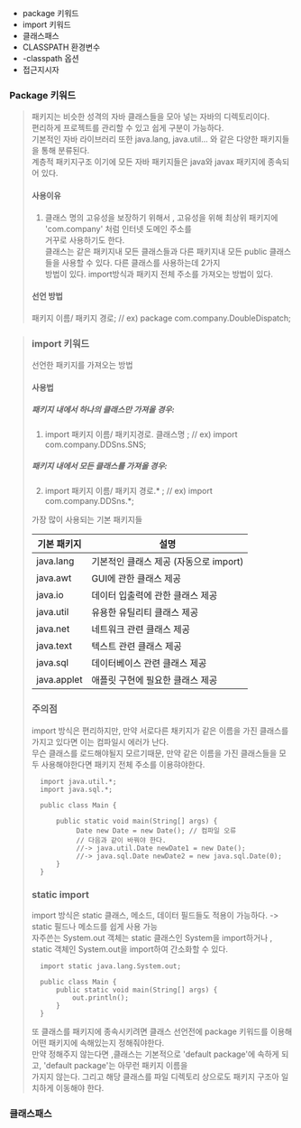 * package 키워드
* import 키워드
* 클래스패스
* CLASSPATH 환경변수
* -classpath 옵션
* 접근지시자

### Package 키워드
> 패키지는 비슷한 성격의 자바 클래스들을 모아 넣는 자바의 디렉토리이다.  
> 편리하게 프로젝트를 관리할 수 있고 쉽게 구분이 가능하다.  
> 기본적인 자바 라이브러리 또한 java.lang, java.util... 와 같은 다양한 패키지들을 통해 분류된다.  
> 계층적 패키지구조 이기에 모든 자바 패키지들은 java와 javax 패키지에 종속되어 있다.  
> #### 사용이유
> 1. 클래스 명의 고유성을 보장하기 위해서 , 고유성을 위해 최상위 패키지에 'com.company' 처럼 인터넷 도메인 주소를  
> 거꾸로 사용하기도 한다.  
> 클래스는 같은 패키지내 모든 클래스들과 다른 패키지내 모든 public 클래스들을 사용할 수 있다. 다른 클래스를 사용하는데 2가지  
> 방법이 있다. import방식과 패키지 전체 주소를 가져오는 방법이 있다.
> #### 선언 방법
> 패키지 이름/ 패키지 경로; // ex) package com.company.DoubleDispatch;

> ### import 키워드
> 선언한 패키지를 가져오는 방법  
> #### 사용법
> ##### 패키지 내에서 하나의 클래스만 가져올 경우:
> 1. import 패키지 이름/ 패키지경로. 클래스명 ; // ex) import com.company.DDSns.SNS;  
> ##### 패키지 내에서 모든 클래스를 가져올 경우:
> 2. import 패키지 이름/ 패키지 경로.* ; // ex) import com.company.DDSns.*;   
> 
> 가장 많이 사용되는 기본 패키지들  
> 
> |기본 패키지|설명|  
> |-----|---|  
> |java.lang| 기본적인 클래스 제공 (자동으로 import)|  
> |java.awt|GUI에 관한 클래스 제공|  
> |java.io|데이터 입출력에 관한 클래스 제공|  
> |java.util|유용한 유틸리티 클래스 제공|  
> |java.net|네트워크 관련 클래스 제공|  
> |java.text|텍스트 관련 클래스 제공|  
> |java.sql|데이터베이스 관련 클래스 제공|  
> |java.applet|애플릿 구현에 필요한 클래스 제공|  
> 
> ### 주의점
> import 방식은 편리하지만, 만약 서로다른 채키지가 같은 이름을 가진 클래스를 가지고 있다면 이는 컴파일시 에러가 난다.  
> 무슨 클래스를 로드해야될지 모르기때문, 만약 같은 이름을 가진 클래스들을 모두 사용해야한다면 패키지 전체 주소를 이용햐야한다.   
>  
>       import java.util.*;
>       import java.sql.*;
>
>       public class Main {
>
>           public static void main(String[] args) {
>                Date new Date = new Date(); // 컴파일 오류
>                // 다음과 같이 바꿔야 한다.
>                //-> java.util.Date newDate1 = new Date();
>                //-> java.sql.Date newDate2 = new java.sql.Date(0);
>           }
>       }
> 
> ### static import
> import 방식은 static 클래스, 메소드, 데이터 필드들도 적용이 가능하다.   -> static 필드나 메소드를 쉽게 사용 가능  
> 자주쓴는 System.out 객체는 static 클래스인 System을 import하거나 , static 객체인 System.out을 import하여 간소화할 수 있다.   
>
>       import static java.lang.System.out;
>
>       public class Main {
>           public static void main(String[] args) {
>               out.println();
>           }
>       }
> 
> 또 클래스를 패키지에 종속시키려면 클래스 선언전에 package 키워드를 이용해 어떤 패키지에 속해있는지 정해줘야한다.  
> 만약 정해주지 않는다면 ,클래스는 기본적으로 'default package'에 속하게 되고, 'default package'는 아무런 패키지 이름을  
> 가지지 않는다. 그리고 해당 클래스를 파일 디렉토리 상으로도 패키지 구조아 일치하게 이동해야 한다.  

### 클래스패스
> 
